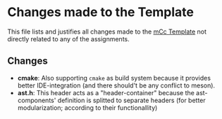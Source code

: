 # Changes made to the Template

This file lists and justifies all changes made to the [mCc Template](https://github.com/W4RH4WK/mCc) not directly related to any of the assignments.

## Changes

- **cmake**: Also supporting `cmake` as build system because it provides better IDE-integration (and there should't be any conflict to meson).
- **ast.h**: This header acts as a "header-container" because the ast-components' definition is splitted to separate headers (for better modularization; according to their functionallity)
